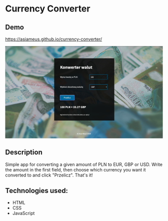 # Currency Converter

## Demo

https://asiameus.github.io/currency-converter/

![screen strony](img/screenshot2.png)

## Description

Simple app for converting a given amount of PLN to EUR, GBP or USD. Write the amount in the first field, then choose which currency you want it converted to and click "Przelicz". That's it!

## Technologies used:
- HTML
- CSS
- JavaScript
